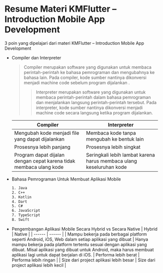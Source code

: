 # Resume Materi KMFlutter – Introduction Mobile App Development

3 poin yang dipelajari dari materi KMFlutter – Introduction Mobile App Development

- Compiler dan Interpreter
    > Compiler merupakan software yang digunakan untuk membaca perintah-perintah ke bahasa pemrograman dan mengubahnya ke bahasa lain. Pada compiler, kode sumber nantinya dikonversi menjadi machine code sebelum program dijalankan .
    >> Interpreter merupakan software yang digunakan untuk membaca perintah-perintah dalam bahasa pemrograman dan menjalankan langsung perintah-perintah tersebut. Pada interpreter, kode sumber nantinya dikonversi menjadi machine code secara langsung ketika program dijalankan.

    | Compiler | Interpreter |
    | ------ | ------ |
    | Mengubah kode menjadi file yang dapat dijalankan | Membaca kode tanpa mengubah ke bentuk lain |
    | Prosesnya lebih panjang | Prosesnya lebih singkat |
    | Program dapat dijalan dengan cepat karena tidak membaca ulang kode | Seringkali lebih lambat karena harus membaca ulang keseluruhan kode |

- Bahasa Pemrograman Untuk Membuat Aplikasi Mobile
    ```sh
    1. Java
    2. C++
    3. Kotlin
    4. Dart
    5. C#
    6. JavaScript
    7. TypeScript
    8. Swift
    ```
- Pengembangan Aplikasi Mobile Secara Hybrid vs Secara Native
    | Hybrid | Native |
    | ------ | ------ |
    | Mampu bekerja pada berbagai platform seperti Android, iOS, Web dalam setiap aplikasi yang dibuat | Hanya mampu bekerja pada platform tertentu sesuai dengan aplikasi yang dibuat. Misal aplikasi yang dibuat untuk Android, maka harus membuat aplikasi lagi untuk dapat berjalan di iOS.
    | Performa lebih berat | Performa lebih ringan |
    | Size dari project aplikasi lebih besar | Size dari project aplikasi lebih kecil |
